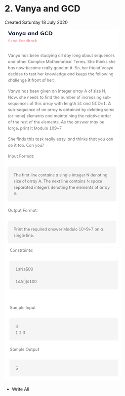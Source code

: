 # 2. Vanya and GCD
Created Saturday 18 July 2020

![](./2._Vanya_and_GCD_-_40/pasted_image.png)
![](./2._Vanya_and_GCD_-_40/pasted_image001.png)

* Write All


